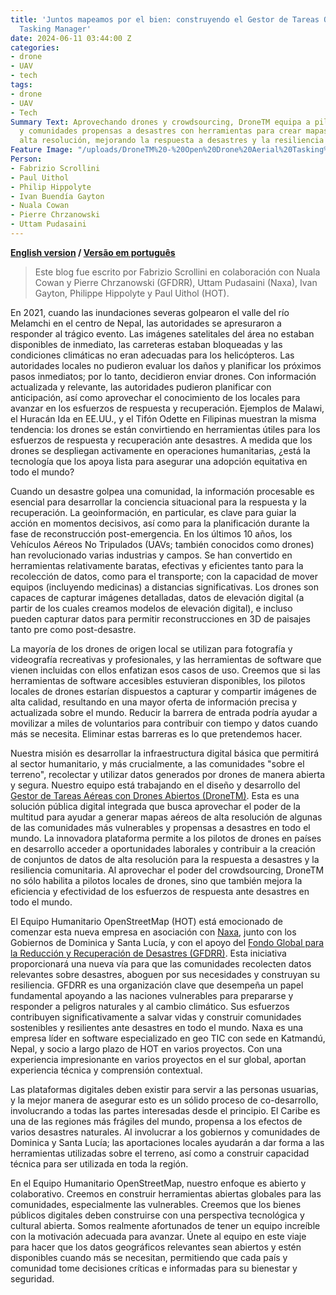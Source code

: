 ```yaml
---
title: 'Juntos mapeamos por el bien: construyendo el Gestor de Tareas Open Drone Aerial
  Tasking Manager'
date: 2024-06-11 03:44:00 Z
categories:
- drone
- UAV
- tech
tags:
- drone
- UAV
- Tech
Summary Text: Aprovechando drones y crowdsourcing, DroneTM equipa a pilotos locales
  y comunidades propensas a desastres con herramientas para crear mapas aéreos de
  alta resolución, mejorando la respuesta a desastres y la resiliencia comunitaria.
Feature Image: "/uploads/DroneTM%20-%20Open%20Drone%20Aerial%20Tasking%20Manager.jpg"
Person:
- Fabrizio Scrollini
- Paul Uithol
- Philip Hippolyte
- Ivan Buendía Gayton
- Nuala Cowan
- Pierre Chrzanowski
- Uttam Pudasaini
---
```


**[English version](https://www.hotosm.org/updates/together-we-map-for-good-building-the-open-drone-aerial-tasking-manager/) / [Versão em português](https://www.hotosm.org/updates/juntos-mapeamos-para-o-bem-construindo-o-open-drone-aerial-tasking-manager/)**

> Este blog fue escrito por Fabrizio Scrollini en colaboración con Nuala Cowan y Pierre Chrzanowski (GFDRR), Uttam Pudasaini (Naxa), Ivan Gayton, Philippe Hippolyte y Paul Uithol (HOT).

En 2021, cuando las inundaciones severas golpearon el valle del río Melamchi en el centro de Nepal, las autoridades se apresuraron a responder al trágico evento. Las imágenes satelitales del área no estaban disponibles de inmediato, las carreteras estaban bloqueadas y las condiciones climáticas no eran adecuadas para los helicópteros. Las autoridades locales no pudieron evaluar los daños y planificar los próximos pasos inmediatos; por lo tanto, decidieron enviar drones. Con información actualizada y relevante, las autoridades pudieron planificar con anticipación, así como aprovechar el conocimiento de los locales para avanzar en los esfuerzos de respuesta y recuperación. Ejemplos de Malawi, el Huracán Ida en EE.UU., y el Tifón Odette en Filipinas muestran la misma tendencia: los drones se están convirtiendo en herramientas útiles para los esfuerzos de respuesta y recuperación ante desastres. A medida que los drones se despliegan activamente en operaciones humanitarias, ¿está la tecnología que los apoya lista para asegurar una adopción equitativa en todo el mundo?

Cuando un desastre golpea una comunidad, la información procesable es esencial para desarrollar la conciencia situacional para la respuesta y la recuperación. La geoinformación, en particular, es clave para guiar la acción en momentos decisivos, así como para la planificación durante la fase de reconstrucción post-emergencia. En los últimos 10 años, los Vehículos Aéreos No Tripulados (UAVs; también conocidos como drones) han revolucionado varias industrias y campos. Se han convertido en herramientas relativamente baratas, efectivas y eficientes tanto para la recolección de datos, como para el transporte; con la capacidad de mover equipos (incluyendo medicinas) a distancias significativas. Los drones son capaces de capturar imágenes detalladas, datos de elevación digital (a partir de los cuales creamos modelos de elevación digital), e incluso pueden capturar datos para permitir reconstrucciones en 3D de paisajes tanto pre como post-desastre.

La mayoría de los drones de origen local se utilizan para fotografía y videografía recreativas y profesionales, y las herramientas de software que vienen incluidas con ellos enfatizan esos casos de uso. Creemos que si las herramientas de software accesibles estuvieran disponibles, los pilotos locales de drones estarían dispuestos a capturar y compartir imágenes de alta calidad, resultando en una mayor oferta de información precisa y actualizada sobre el mundo. Reducir la barrera de entrada podría ayudar a movilizar a miles de voluntarios para contribuir con tiempo y datos cuando más se necesita. Eliminar estas barreras es lo que pretendemos hacer.

Nuestra misión es desarrollar la infraestructura digital básica que permitirá al sector humanitario, y más crucialmente, a las comunidades "sobre el terreno", recolectar y utilizar datos generados por drones de manera abierta y segura. Nuestro equipo está trabajando en el diseño y desarrollo del [Gestor de Tareas Aéreas con Drones Abiertos (DroneTM)](https://www.hotosm.org/tech-suite/drone-tasking-manager/). Esta es una solución pública digital integrada que busca aprovechar el poder de la multitud para ayudar a generar mapas aéreos de alta resolución de algunas de las comunidades más vulnerables y propensas a desastres en todo el mundo. La innovadora plataforma permite a los pilotos de drones en países en desarrollo acceder a oportunidades laborales y contribuir a la creación de conjuntos de datos de alta resolución para la respuesta a desastres y la resiliencia comunitaria. Al aprovechar el poder del crowdsourcing, DroneTM no sólo habilita a pilotos locales de drones, sino que también mejora la eficiencia y efectividad de los esfuerzos de respuesta ante desastres en todo el mundo.

El Equipo Humanitario OpenStreetMap (HOT) está emocionado de comenzar esta nueva empresa en asociación con [Naxa](https://naxa.com.np/), junto con los Gobiernos de Dominica y Santa Lucía, y con el apoyo del [Fondo Global para la Reducción y Recuperación de Desastres (GFDRR)](https://www.gfdrr.org/en). Esta iniciativa proporcionará una nueva vía para que las comunidades recolecten datos relevantes sobre desastres, aboguen por sus necesidades y construyan su resiliencia. GFDRR es una organización clave que desempeña un papel fundamental apoyando a las naciones vulnerables para prepararse y responder a peligros naturales y al cambio climático. Sus esfuerzos contribuyen significativamente a salvar vidas y construir comunidades sostenibles y resilientes ante desastres en todo el mundo. Naxa es una empresa líder en software especializado en geo TIC con sede en Katmandú, Nepal, y socio a largo plazo de HOT en varios proyectos. Con una experiencia impresionante en varios proyectos en el sur global, aportan experiencia técnica y comprensión contextual.

Las plataformas digitales deben existir para servir a las personas usuarias, y la mejor manera de asegurar esto es un sólido proceso de co-desarrollo, involucrando a todas las partes interesadas desde el principio. El Caribe es una de las regiones más frágiles del mundo, propensa a los efectos de varios desastres naturales. Al involucrar a los gobiernos y comunidades de Dominica y Santa Lucía; las aportaciones locales ayudarán a dar forma a las herramientas utilizadas sobre el terreno, así como a construir capacidad técnica para ser utilizada en toda la región.

En el Equipo Humanitario OpenStreetMap, nuestro enfoque es abierto y colaborativo. Creemos en construir herramientas abiertas globales para las comunidades, especialmente las vulnerables. Creemos que los bienes públicos digitales deben construirse con una perspectiva tecnológica y cultural abierta. Somos realmente afortunados de tener un equipo increíble con la motivación adecuada para avanzar. Únete al equipo en este viaje para hacer que los datos geográficos relevantes sean abiertos y estén disponibles cuando más se necesitan, permitiendo que cada país y comunidad tome decisiones críticas e informadas para su bienestar y seguridad.